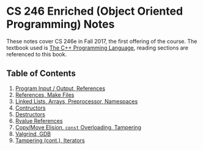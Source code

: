 # CS 246 Enriched (Object Oriented Programming) Notes

These notes cover CS 246e in Fall 2017, the first offering of the course. The textbook used is [The C++ Programming Language](http://www.stroustrup.com/4th.html),
reading sections are referenced to this book. 

## Table of Contents

1. [Program Input / Output, References](Notes/Notes_1.md)
1. [References, Make Files](Notes/Notes_2.md)
1. [Linked Lists, Arrays, Preprocessor, Namespaces](Notes/Notes_3.md)
1. [Contructors](Notes/Notes_4.md)
1. [Destructors](Notes/Notes_5.md)
1. [Rvalue References](Notes/Notes_6.md)
1. [Copy/Move Elision, `const` Overloading,  Tampering](Notes/Notes_7.md)
1. [Valgrind, GDB](Notes/Notes_8.md) 
1. [Tampering (cont.), Iterators](Notes/Notes_9.md)
